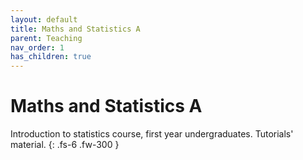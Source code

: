 ```yaml
---
layout: default
title: Maths and Statistics A
parent: Teaching
nav_order: 1
has_children: true
---
```


# Maths and Statistics A

Introduction to statistics course, first year undergraduates. Tutorials' material.
{: .fs-6 .fw-300 }